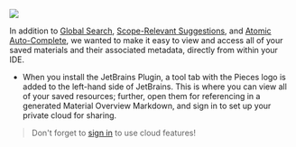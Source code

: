 [//]: # (title: Accessing Saved Material Overviews from the in IDE List View)

![](TREE_VIEW_JETBRAINS.gif)

In addition to [Global Search](global-search-sort-via-suggestions-reference-and-reuse-saved-materials.md "Global Search"), [Scope-Relevant Suggestions](suggested-save-and-on-device-pattern-engine.md "Suggested Save"), and [Atomic Auto-Complete](reuse-saved-materials-with-atomic-auto-complete.md "Reuse Saved Materials"), we wanted to make it easy to view and access all of your saved materials and their associated metadata, directly from within your IDE.

- When you install the JetBrains Plugin, a tool tab with the Pieces logo is added to the left-hand side of JetBrains. This is where you can view all of your saved resources; further, open them for referencing in a generated Material Overview Markdown, and sign in to set up your private cloud for sharing.

> Don't forget to [sign in](managing-and-updating-your-saved-resources.md#connecting-custom-cloud-domain "Connecting to the cloud") to use cloud features!